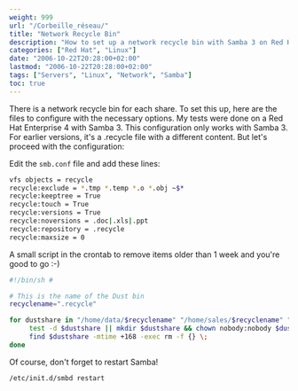 ```yaml
---
weight: 999
url: "/Corbeille_réseau/"
title: "Network Recycle Bin"
description: "How to set up a network recycle bin with Samba 3 on Red Hat Enterprise Linux"
categories: ["Red Hat", "Linux"]
date: "2006-10-22T20:28:00+02:00"
lastmod: "2006-10-22T20:28:00+02:00"
tags: ["Servers", "Linux", "Network", "Samba"]
toc: true
---
```


There is a network recycle bin for each share. To set this up, here are the files to configure with the necessary options. My tests were done on a Red Hat Enterprise 4 with Samba 3. This configuration only works with Samba 3. For earlier versions, it's a .recycle file with a different content. But let's proceed with the configuration:

Edit the `smb.conf` file and add these lines:

```bash
vfs objects = recycle
recycle:exclude = *.tmp *.temp *.o *.obj ~$*
recycle:keeptree = True
recycle:touch = True
recycle:versions = True
recycle:noversions = .doc|.xls|.ppt
recycle:repository = .recycle
recycle:maxsize = 0
```

A small script in the crontab to remove items older than 1 week and you're good to go :-)

```bash
#!/bin/sh #

# This is the name of the Dust bin
recyclename=".recycle"

for dustshare in "/home/data/$recyclename" "/home/sales/$recyclename" "/home/share/$recyclename" ; do
     test -d $dustshare || mkdir $dustshare && chown nobody:nobody $dustshare && chmod 700 $dustshare
     find $dustshare -mtime +168 -exec rm -f {} \;
done
```

Of course, don't forget to restart Samba!

```bash
/etc/init.d/smbd restart
```
